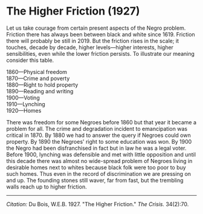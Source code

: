 <!--
title:   The Higher Friction
author:  Du Bois, W.E.B.
journal: The Crisis
year:    1927
volume:  34
issue:   2
pages:   70
-->
# The Higher Friction (1927)

Let us take courage from certain present aspects of the Negro problem. Friction there has always been between black and white since 1619. Friction there will probably be still in 2019. But the friction rises in the scale; it touches, decade by decade, higher levels—higher interests, higher sensibilities, even while the lower friction persists. To illustrate our meaning consider this table.

1860—Physical freedom  
1870—Crime and poverty  
1880—Right to hold property  
1890—Reading and writing  
1900—Voting  
1910—Lynching  
1920—Homes

There was freedom for some Negroes before 1860 but that year it became a problem for all. The crime and degradation incident to emancipation was critical in 1870. By 1880 we had to answer the query if Negroes could own property. By 1890 the Negroes' right to some education was won. By 1900 the Negro had been disfranchised in fact but in law he was a legal voter. Before 1900, lynching was defensible and met with little opposition and until this decade there was almost no wide-spread problem of Negroes living in desirable homes next to whites because black folk were too poor to buy such homes. Thus even in the record of discrimination we are pressing on and up. The founding stones still waver, far from fast, but the trembling walls reach up to higher friction.
________________
*Citation:* Du Bois, W.E.B. 1927. "The Higher Friction." *The Crisis.* 34(2):70.
